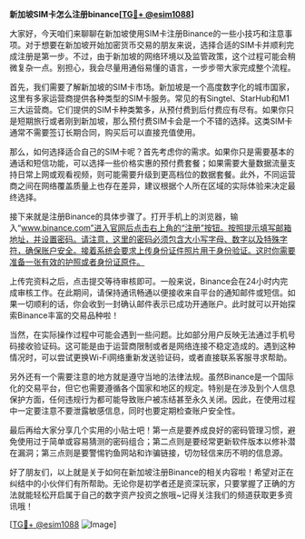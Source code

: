**新加坡SIM卡怎么注册binance[[TG💪+ @esim1088](https://t.me/s/esim1088)]**

大家好，今天咱们来聊聊在新加坡使用SIM卡注册Binance的一些小技巧和注意事项。对于想要在新加坡开始加密货币交易的朋友来说，选择合适的SIM卡并顺利完成注册是第一步。不过，由于新加坡的网络环境以及监管政策，这个过程可能会稍微复杂一点。别担心，我会尽量用通俗易懂的语言，一步步带大家完成整个流程。

首先，我们需要了解新加坡的SIM卡市场。新加坡是一个高度数字化的城市国家，这里有多家运营商提供各种类型的SIM卡服务。常见的有Singtel、StarHub和M1三大运营商。它们提供的SIM卡种类繁多，从预付费到后付费应有尽有。如果你只是短期旅行或者刚到新加坡，那么预付费SIM卡会是一个不错的选择。这类SIM卡通常不需要签订长期合同，购买后可以直接充值使用。

那么，如何选择适合自己的SIM卡呢？首先考虑你的需求。如果你只是需要基本的通话和短信功能，可以选择一些价格实惠的预付费套餐；如果需要大量数据流量支持日常上网或观看视频，则可能需要升级到更高档位的数据套餐。此外，不同运营商之间在网络覆盖质量上也存在差异，建议根据个人所在区域的实际体验来决定最终选择。

接下来就是注册Binance的具体步骤了。打开手机上的浏览器，输入“www.binance.com”进入官网后点击右上角的“注册”按钮。按照提示填写邮箱地址，并设置密码。请注意，这里的密码必须包含大小写字母、数字以及特殊字符，确保账户安全。接着系统会要求上传身份证件照片用于身份验证。这时你需要准备一张有效的护照或者身份证原件。

上传完资料之后，点击提交等待审核即可。一般来说，Binance会在24小时内完成审核工作。在此期间，请保持通讯畅通以便接收来自平台的通知邮件或短信。如果一切顺利的话，你会收到一封确认邮件表示已成功开通账户。此时就可以开始探索Binance丰富的交易品种啦！

当然，在实际操作过程中可能会遇到一些问题。比如部分用户反映无法通过手机号码接收验证码。这可能是由于运营商限制或者是网络连接不稳定造成的。遇到这种情况时，可以尝试更换Wi-Fi网络重新发送验证码，或者直接联系客服寻求帮助。

另外还有一个需要注意的地方就是遵守当地的法律法规。虽然Binance是一个国际化的交易平台，但它也需要遵循各个国家和地区的规定。特别是在涉及到个人信息保护方面，任何违规行为都可能导致账户被冻结甚至永久关闭。因此，在使用过程中一定要注意不要泄露敏感信息，同时也要定期检查账户安全性。

最后再给大家分享几个实用的小贴士吧！第一点是要养成良好的密码管理习惯，避免使用过于简单或容易猜测的密码组合；第二点则是要经常更新软件版本以修补潜在漏洞；第三点则是要警惕钓鱼网站和诈骗链接，切勿轻信来历不明的信息源。

好了朋友们，以上就是关于如何在新加坡注册Binance的相关内容啦！希望对正在纠结中的小伙伴们有所帮助。无论你是初学者还是资深玩家，只要掌握了正确的方法就能轻松开启属于自己的数字资产投资之旅哦~记得关注我们的频道获取更多资讯哦！

[[TG💪+ @esim1088](https://t.me/s/esim1088) ![Image](https://i.postimg.cc/4NQfJmqS/Snipaste-2025-05-13-00-14-12.png)]